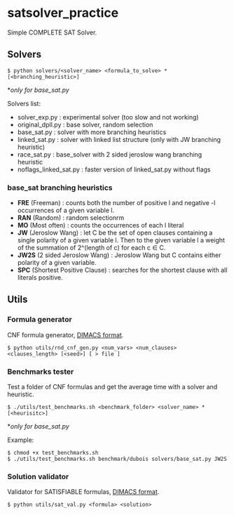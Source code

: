 # satsolver_practice
Simple COMPLETE SAT Solver.

## Solvers

```
$ python solvers/<solver_name> <formula_to_solve> *[<branching_heuristic>]
```
\**only for base_sat.py*


Solvers list:
* solver_exp.py : experimental solver (too slow and not working)
* original_dpll.py : base solver, random selection
* base_sat.py : solver with more branching heuristics
* linked_sat.py : solver with linked list structure (only with JW branching heuristic)
* race_sat.py : base_solver with 2 sided jeroslow wang branching heuristic
* noflags_linked_sat.py : faster version of linked_sat.py without flags

### base_sat branching heuristics
* **FRE** (Freeman) : counts both the number of positive l and negative -l occurrences of a given variable l.
* **RAN** (Random) : random selectionrm
* **MO** (Most often) : counts the occurrences of each l literal
* **JW** (Jeroslow Wang) : let C be the set of open clauses containing a single polarity of a given variable l. Then to the given variable l a weight of the summation of 2^(length of c) for each c ∈ C.
* **JW2S** (2 sided Jeroslow Wang) : Jeroslow Wang but C contains either polarity of a given variable.
* **SPC** (Shortest Positive Clause) : searches for the shortest clause with all literals positive.


## Utils
### Formula generator


CNF formula generator, [DIMACS format].

```
$ python utils/rnd_cnf_gen.py <num_vars> <num_clauses> <clauses_length> [<seed>] [ > file ]
```

### Benchmarks tester

Test a folder of CNF formulas and get the average time with a solver and heuristic.

```
$ ./utils/test_benchmarks.sh <benchmark_folder> <solver_name> *[<heurisitc>]
```
\**only for base_sat.py*

Example:
```
$ chmod +x test_benchmarks.sh
$ ./utils/test_benchmarks.sh benchmark/dubois solvers/base_sat.py JW2S
```

### Solution validator

Validator for SATISFIABLE formulas, [DIMACS format]. 

```
$ python utils/sat_val.py <formula> <solution>
```

[DIMACS format]: http://www.satcompetition.org/2004/format-solvers2004.html
